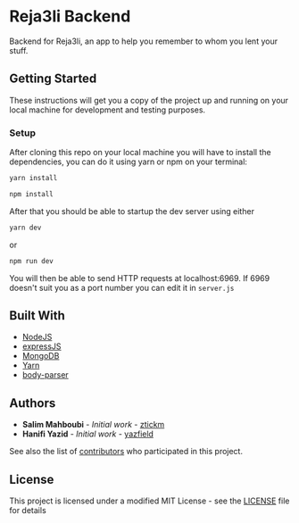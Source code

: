 # Reja3li Backend
Backend for Reja3li, an app to help you remember to whom you lent your stuff.
## Getting Started

These instructions will get you a copy of the project up and running on your local machine for development and testing purposes.
### Setup
After cloning this repo on your local machine you will have to install the dependencies, you can do it using yarn or npm on your terminal:
```bash
yarn install
```
```bash
npm install
```
After that you should be able to startup the dev server using either
```bash
yarn dev
``` 
or
```bash
npm run dev
```
You will then be able to send HTTP requests at localhost:6969. If 6969 doesn't suit you as a port number you can edit it in `server.js`

## Built With
* [NodeJS](https://nodejs.org/)
* [expressJS](https://expressjs.com/)
* [MongoDB](https://www.mongodb.com/) 
* [Yarn](https://yarnpkg.com/en/)
* [body-parser](https://www.npmjs.com/package/body-parser)

## Authors

* **Salim Mahboubi** - *Initial work* - [ztickm](https://github.com/ztickm)
* **Hanifi Yazid** - *Initial work* - [yazfield](https://github.com/yazfield)

See also the list of [contributors](https://github.com/ztickm/reja3li_backend/contributors) who participated in this project.

## License

This project is licensed under a modified MIT License - see the [LICENSE](LICENSE) file for details